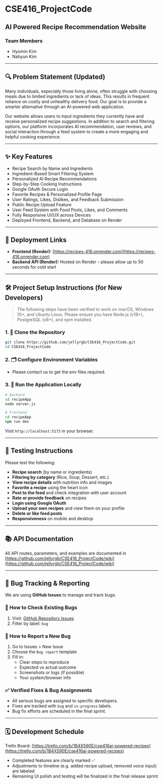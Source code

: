 # CSE416_ProjectCode

## AI Powered Recipe Recommendation Website

### Team Members

- Hyomin Kim
- Nahyun Kim

---

## 🔍 Problem Statement (Updated)

Many individuals, especially those living alone, often struggle with choosing meals due to limited ingredients or lack of ideas. This results in frequent reliance on costly and unhealthy delivery food. Our goal is to provide a smarter alternative through an AI-powered web application.

Our website allows users to input ingredients they currently have and receive personalized recipe suggestions. In addition to search and filtering options, our platform incorporates AI recommendation, user reviews, and social interaction through a feed system to create a more engaging and helpful cooking experience.

---

## ✨ Key Features

- Recipe Search by Name and Ingredients
- Ingredient-Based Smart Filtering System 
- Personalized AI Recipe Recommendations
- Step-by-Step Cooking Instructions 
- Google OAuth Secure Login
- Favorite Recipes & Personalized Profile Page
- User Ratings, Likes, Dislikes, and Feedback Submission
- Public Recipe Upload Feature
- User Feed System with Food Posts, Likes, and Comments
- Fully Responsive UI/UX across Devices
- Deployed Frontend, Backend, and Database on Render

---

## 🚀 Deployment Links

- **Frontend (Render):** [https://recipes-416.onrender.com](https://recipes-416.onrender.com)  
- **Backend API (Render):** Hosted on Render – please allow up to 50 seconds for cold start

---

## 🛠️ Project Setup Instructions (for New Developers)

> The following steps have been verified to work on macOS, Windows 10+, and Ubuntu Linux. Please ensure you have Node.js (v18+), PostgreSQL (v8+), and npm installed.

### 1. 🔽 Clone the Repository

```bash
git clone https://github.com/jellyrgb/CSE416_ProjectCode.git
cd CSE416_ProjectCode
```

### 2. 🗂️ Configure Environment Variables

- Please contact us to get the env files required.

### 3. 🚀 Run the Application Locally

```bash
# Backend
cd recipeApp
node server.js

# Frontend
cd recipeApp
npm run dev
```

Visit `http://localhost:5173` in your browser.

---

## 🧪 Testing Instructions

Please test the following:

- **Recipe search** (by name or ingredients)
- **Filtering by category** (Rice, Soup, Dessert, etc.)
- **View recipe details** with nutrition info and images
- **Favorite a recipe** using the heart icon
- **Post to the feed** and check integration with user account
- **Rate or provide feedback** on recipes
- **Login using Google OAuth**
- **Upload your own recipes** and view them on your profile
- **Delete or like feed posts**
- **Responsiveness** on mobile and desktop

---

## 📚 API Documentation

All API routes, parameters, and examples are documented in [https://github.com/jellyrgb/CSE416_ProjectCode/wiki](https://github.com/jellyrgb/CSE416_ProjectCode/wiki)

---

## 🐞 Bug Tracking & Reporting

We are using **GitHub Issues** to manage and track bugs.

### 🔎 How to Check Existing Bugs

1. Visit: [GitHub Repository Issues](https://github.com/jellyrgb/CSE416_ProjectCode/issues)
2. Filter by label: `bug`

### 📝 How to Report a New Bug

1. Go to Issues > New Issue
2. Choose the `Bug report` template
3. Fill in:
   - Clear steps to reproduce
   - Expected vs actual outcome
   - Screenshots or logs (if possible)
   - Your system/browser info

### ✅ Verified Fixes & Bug Assignments

- All serious bugs are assigned to specific developers.
- Fixes are tracked with `bug` and `in-progress` labels.
- Bug fix efforts are scheduled in the final sprint.

---

## 🗓️ Development Schedule

Trello Board: [https://trello.com/b/1B4X590E/cse416ai-powered-recipes](https://trello.com/b/1B4X590E/cse416ai-powered-recipes)

- Completed features are clearly marked ✅
- Adjustments to timeline (e.g. added recipe upload, removed voice input) are labeled
- Remaining UI polish and testing will be finalized in the final release sprint
